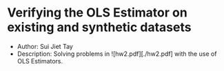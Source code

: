 # Verifying the OLS Estimator on existing and synthetic datasets

- Author: Sui Jiet Tay
- Description: Solving problems in ![hw2.pdf][./hw2.pdf] with the use of OLS Estimators.



